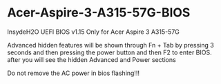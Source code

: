 # Acer-Aspire-3-A315-57G-BIOS

InsydeH2O UEFI BIOS v1.15
Only for Acer Aspire 3 A315-57G

Advanced hidden features will be shown through Fn + Tab by pressing 3 seconds and then pressing the power button and then F2 to enter BIOS. after you will see the hidden Advanced and Power sections

Do not remove the AC power in bios flashing!!!
